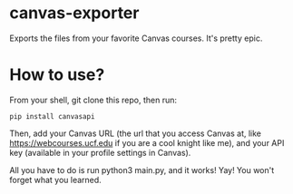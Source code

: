 # canvas-exporter
Exports the files from your favorite Canvas courses. It's pretty epic.


# How to use?

From your shell, git clone this repo, then run:

  `pip install canvasapi`
  
Then, add your Canvas URL (the url that you access Canvas at, like https://webcourses.ucf.edu if you are a cool knight like me), and your API
key (available in your profile settings in Canvas). 

All you have to do is run python3 main.py, and it works! Yay! You won't forget what you learned.
